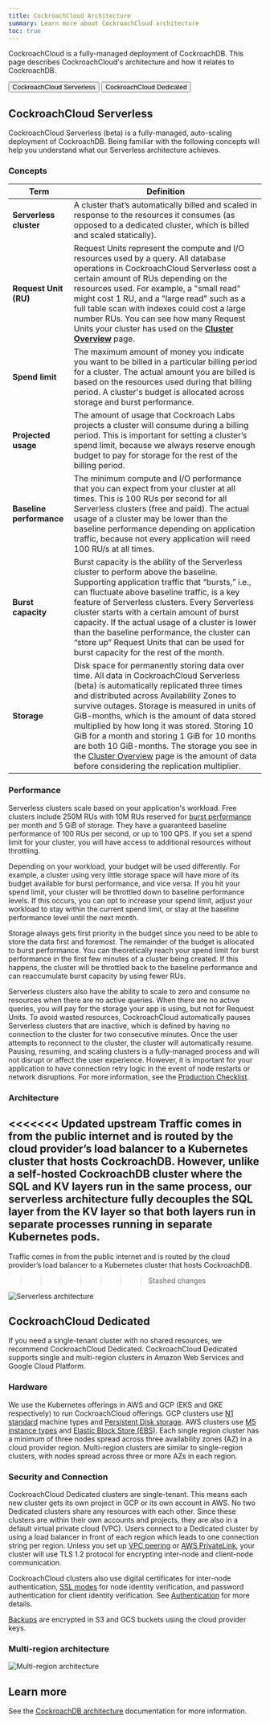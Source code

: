 ```yaml
---
title: CockroachCloud Architecture
summary: Learn more about CockroachCloud architecture
toc: true
---
```


CockroachCloud is a fully-managed deployment of CockroachDB. This page describes CockroachCloud's architecture and how it relates to CockroachDB.

<div class="filters clearfix">
  <button class="filter-button" data-scope="serverless">CockroachCloud Serverless </button>
  <button class="filter-button" data-scope="dedicated">CockroachCloud Dedicated</button>
</div>

<section class="filter-content" markdown="1" data-scope="serverless">

## CockroachCloud Serverless

CockroachCloud Serverless (beta) is a fully-managed, auto-scaling deployment of CockroachDB. Being familiar with the following concepts will help you understand what our Serverless architecture achieves.

### Concepts

Term | Definition
-----|-----------
**Serverless cluster** | A cluster that’s automatically billed and scaled in response to the resources it consumes (as opposed to a dedicated cluster, which is billed and scaled statically).
**Request Unit (RU)** | Request Units represent the compute and I/O resources used by a query. All database operations in CockroachCloud Serverless cost a certain amount of RUs depending on the resources used. For example, a "small read" might cost 1 RU, and a "large read" such as a full table scan with indexes could cost a large number RUs. You can see how many Request Units your cluster has used on the [**Cluster Overview**](serverless-cluster-management.html#view-cluster-overview) page.
**Spend limit** | The maximum amount of money you indicate you want to be billed in a particular billing period for a cluster. The actual amount you are billed is based on the resources used during that billing period. A cluster's budget is allocated across storage and burst performance.
**Projected usage** | The amount of usage that Cockroach Labs projects a cluster will consume during a billing period. This is important for setting a cluster’s spend limit, because we always reserve enough budget to pay for storage for the rest of the billing period.
**Baseline performance** | The minimum compute and I/O performance that you can expect from your cluster at all times. This is 100 RUs per second for all Serverless clusters (free and paid). The actual usage of a cluster may be lower than the baseline performance depending on application traffic, because not every application will need 100 RU/s at all times. 
**Burst capacity** | Burst capacity is the ability of the Serverless cluster to perform above the baseline. Supporting application traffic that “bursts,” i.e., can fluctuate above baseline traffic, is a key feature of Serverless clusters. Every Serverless cluster starts with a certain amount of burst capacity. If the actual usage of a cluster is lower than the baseline performance, the cluster can “store up” Request Units that can be used for burst capacity for the rest of the month. 
**Storage** | Disk space for permanently storing data over time. All data in CockroachCloud Serverless (beta) is automatically replicated three times and distributed across Availability Zones to survive outages. Storage is measured in units of GiB-months, which is the amount of data stored multiplied by how long it was stored. Storing 10 GiB for a month and storing 1 GiB for 10 months are both 10 GiB-months. The storage you see in the [Cluster Overview](serverless-cluster-management.html#view-cluster-overview) page is the amount of data before considering the replication multiplier.

### Performance 

Serverless clusters scale based on your application's workload. Free clusters include 250M RUs with 10M RUs reserved for [burst performance](#concepts) per month and 5 GiB of storage. They have a guaranteed baseline performance of 100 RUs per second, or up to 100 QPS. If you set a spend limit for your cluster, you will have access to additional resources without throttling.

Depending on your workload, your budget will be used differently. For example, a cluster using very little storage space will have more of its budget available for burst performance, and vice versa. If you hit your spend limit, your cluster will be throttled down to baseline performance levels. If this occurs, you can opt to increase your spend limit, adjust your workload to stay within the current spend limit, or stay at the baseline performance level until the next month.

Storage always gets first priority in the budget since you need to be able to store the data first and foremost. The remainder of the budget is allocated to burst performance. You can theoretically reach your spend limit for burst performance in the first few minutes of a cluster being created. If this happens, the cluster will be throttled back to the baseline performance and can reaccumulate burst capacity by using fewer RUs.

Serverless clusters also have the ability to scale to zero and consume no resources when there are no active queries. When there are no active queries, you will pay for the storage your app is using, but not for Request Units. To avoid wasted resources, CockroachCloud automatically pauses Serverless clusters that are inactive, which is defined by having no connection to the cluster for two consecutive minutes. Once the user attempts to reconnect to the cluster, the cluster will automatically resume. Pausing, resuming, and scaling clusters is a fully-managed process and will not disrupt or affect the user experience. However, it is important for your application to have connection retry logic in the event of node restarts or network disruptions. For more information, see the [Production Checklist](production-checklist.html).

### Architecture

<<<<<<< Updated upstream
Traffic comes in from the public internet and is routed by the cloud provider’s load balancer to a Kubernetes cluster that hosts CockroachDB. However, unlike a self-hosted CockroachDB cluster where the SQL and KV layers run in the same process, our serverless architecture fully decouples the SQL layer from the KV layer so that both layers run in separate processes running in separate Kubernetes pods.
=======
Traffic comes in from the public internet and is routed by the cloud provider’s load balancer to a Kubernetes cluster that hosts CockroachDB.
>>>>>>> Stashed changes

<img src="{{ 'images/cockroachcloud/serverless-diagram.jpeg' | relative_url }}" alt="Serverless architecture" style="max-width:100%" />

</section>

<section class="filter-content" markdown="1" data-scope="dedicated">

## CockroachCloud Dedicated

If you need a single-tenant cluster with no shared resources, we recommend CockroachCloud Dedicated. CockroachCloud Dedicated supports single and multi-region clusters in Amazon Web Services and Google Cloud Platform.

### Hardware

We use the Kubernetes offerings in AWS and GCP (EKS and GKE respectively) to run CockroachCloud offerings. GCP clusters use [N1 standard](https://cloud.google.com/compute/docs/machine-types#n1_machine_types) machine types and [Persistent Disk storage](https://cloud.google.com/compute/docs/disks#pdspecs). AWS clusters use [M5 instance types](https://aws.amazon.com/ec2/instance-types/m5/#Product_Details) and [Elastic Block Store (EBS)](https://aws.amazon.com/ebs/features/). Each single region cluster has a minimum of three nodes spread across three availability zones (AZ) in a cloud provider region. Multi-region clusters are similar to single-region clusters, with nodes spread across three or more AZs in each region.

### Security and Connection

CockroachCloud Dedicated clusters are single-tenant. This means each new cluster gets its own project in GCP or its own account in AWS. No two Dedicated clusters share any resources with each other. Since these clusters are within their own accounts and projects, they are also in a default virtual private cloud (VPC). Users connect to a Dedicated cluster by using a load balancer in front of each region which leads to one connection string per region. Unless you set up [VPC peering](network-authorization.html#vpc-peering) or [AWS PrivateLink](network-authorization.html#aws-privatelink), your cluster will use TLS 1.2 protocol for encrypting inter-node and client-node communication.

CockroachCloud clusters also use digital certificates for inter-node authentication, [SSL modes](authentication.html#ssl-mode-settings) for node identity verification, and password authentication for client identity verification. See [Authentication](authentication.html) for more details.

[Backups](backups-page.html) are encrypted in S3 and GCS buckets using the cloud provider keys. 

### Multi-region architecture

<img src="{{ 'images/cockroachcloud/multiregion-diagram.png' | relative_url }}" alt="Multi-region architecture" style="max-width:100%" />

</section>

## Learn more

See the [CockroachDB architecture](../{{site.versions["stable"]}}/architecture/overview.html) documentation for more information.